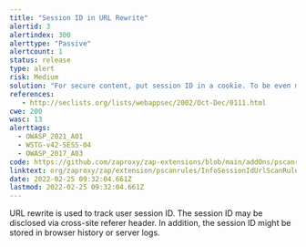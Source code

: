 ```yaml
---
title: "Session ID in URL Rewrite"
alertid: 3
alertindex: 300
alerttype: "Passive"
alertcount: 1
status: release
type: alert
risk: Medium
solution: "For secure content, put session ID in a cookie. To be even more secure consider using a combination of cookie and URL rewrite."
references:
   - http://seclists.org/lists/webappsec/2002/Oct-Dec/0111.html
cwe: 200
wasc: 13
alerttags: 
  - OWASP_2021_A01
  - WSTG-v42-SESS-04
  - OWASP_2017_A03
code: https://github.com/zaproxy/zap-extensions/blob/main/addOns/pscanrules/src/main/java/org/zaproxy/zap/extension/pscanrules/InfoSessionIdUrlScanRule.java
linktext: org/zaproxy/zap/extension/pscanrules/InfoSessionIdUrlScanRule.java
date: 2022-02-25 09:32:04.661Z
lastmod: 2022-02-25 09:32:04.661Z
---
```

URL rewrite is used to track user session ID. The session ID may be disclosed via cross-site referer header. In addition, the session ID might be stored in browser history or server logs.
